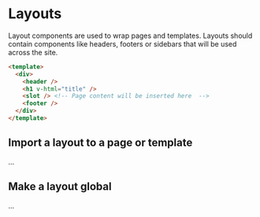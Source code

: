 # Layouts

Layout components are used to wrap pages and templates. Layouts should contain components like headers, footers or sidebars that will be used across the site.

```html
<template>
  <div>
    <header />
    <h1 v-html="title" />
    <slot /> <!-- Page content will be inserted here  -->
    <footer />
  </div>
</template>
```


## Import a layout to a page or template
...


## Make a layout global
...
